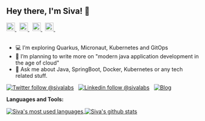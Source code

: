 ## Hey there, I'm Siva! 👋

<a href="https://www.youtube.com/c/sivalabs">
  <img alt="sivalabs's YouTube" width="22px" src="https://cdn.jsdelivr.net/npm/simple-icons@v3/icons/youtube.svg" />
</a> &nbsp;
<a href="https://twitter.com/sivalabs">
  <img alt="sivalabs's Twitter" width="22px" src="https://cdn.jsdelivr.net/npm/simple-icons@v3/icons/twitter.svg" />
</a> &nbsp;
<a href="https://www.linkedin.com/in/ksivaprasadreddy/">
  <img alt="Siva's Linkdein" width="22px" src="https://cdn.jsdelivr.net/npm/simple-icons@v3/icons/linkedin.svg" />
</a> &nbsp;
<a href="https://stackoverflow.com/users/755932/k-siva-prasad-reddy">
  <img alt="Siva's StackOverflow" width="22px" src="https://cdn.jsdelivr.net/npm/simple-icons@v3/icons/stackoverflow.svg" />
</a> &nbsp;
<br/>
<br/>

- 💻  I’m exploring Quarkus, Micronaut, Kubernetes and GitOps
- 🌱  I’m planning to write more on "modern java application development in the age of cloud"
- 💬  Ask me about Java, SpringBoot, Docker, Kubernetes or any tech related stuff.


[![Twitter follow @sivalabs](https://img.shields.io/twitter/follow/sivalabs?style=social)](https://twitter.com/sivalabs) &nbsp;
[![Linkedin follow @sivalabs](https://img.shields.io/badge/-sivalabs-blue?style=flat-square&logo=Linkedin&logoColor=white&link=https://www.linkedin.com/in/sivaprasadreddy/)](https://www.linkedin.com/in/siva-prasad-reddy-katamreddy/) &nbsp;
[![Blog](https://img.shields.io/badge/Blog-sivalabs.in-brightgreen)](https://www.sivalabs.in)

**Languages and Tools:**  

<a href="https://github.com/sivaprasadreddy">
  <img align="center" src="https://github-readme-stats.vercel.app/api/top-langs/?username=sivaprasadreddy&theme=light&count_private=true&layout=compact" alt="Siva's most used languages" />
</a>
<a href="https://github.com/sivaprasadreddy">
 <img align="center" src="https://github-readme-stats.vercel.app/api?username=sivaprasadreddy&show_icons=true&theme=light&line_height=27&include_all_commits=true&count_private=true&hide=issues,prs,contribs" alt="Siva's github stats"/>
</a>
